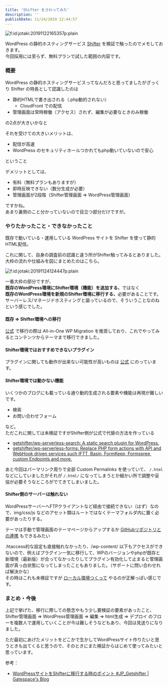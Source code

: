 ```yaml
---
title: 'Shifter をさわってみた'
description: ''
publishDate: 11/24/2019 12:44:57
---
```


<p><span itemscope itemtype="http://schema.org/Photograph"><img src="/images/hatena/20191122165357.png" alt="f:id:jotaki:20191122165357p:plain" title="f:id:jotaki:20191122165357p:plain" class="hatena-fotolife" itemprop="image"></span></p>

<p>WordPress の静的ホスティングサービス <a href="https://www.getshifter.io/japanese/">Shifter</a> を検証で触ったのでメモしておきます。<br/>
今回採用には至らず、無料プランで試した範囲の内容です。</p>

<h3>概要</h3>

<p>WordPress の静的ホスティングサービスってなんだろと思ってましたがざっくり Shifter の特長として認識したのは</p>

<ul>
<li>静的HTMLで書き出される（.php動的されない）

<ul>
<li>CloudFront での配信</li>
</ul>
</li>
<li>管理画面は常時稼働（アクセス）されず、編集が必要なときのみ稼働</li>
</ul>

<p>の2点が大きいかなと</p>

<p>それを受けての大きいメリットは、</p>

<ul>
<li>配信が高速</li>
<li>WordPress のセキュリティホールつかれてもphp動いていないので安心</li>
</ul>

<p>ということ</p>

<p>デメリットとしては、</p>

<ul>
<li>有料（無料プランもありますが）</li>
<li>即時反映できない（数分生成が必要）</li>
<li>管理画面が2段階（Shifter管理画面 => WordPress管理画面）</li>
</ul>

<p>ですかね。<br/>
あまり裏側のこと分かっていないので目立つ部分だけですが。</p>

<h3>やりたかったこと・できなかったこと</h3>

<p>既存で動いている・運用している WordPress サイトを Shifter を使って静的HTML配信。</p>

<p>これに関して、自身の調査前の認識と違う所がShifter触ってみるとありました。<br/>
大枠の流れや仕組みを図にまとめたのはこちら。</p>

<p><span itemscope itemtype="http://schema.org/Photograph"><img src="/images/hatena/20191124124447.png" alt="f:id:jotaki:20191124124447p:plain" title="f:id:jotaki:20191124124447p:plain" class="hatena-fotolife" itemprop="image"></span></p>

<p>一番大枠の部分ですが、<br/>
<b>既存のWordPress環境にShifter環境（機能）を追加する、</b>ではなく<br/>
<b>既存のWordPress環境を新規のShifter環境に移行する、</b>必要があることです。<br/>
サーバーレス/マネージドホスティングと謳っているので、そういうことなのねという感じでした。</p>

<h4>既存 => Shifter環境への移行</h4>

<p><a href="https://support.getshifter.io/en/articles/3002009-migrating-to-shifter">公式</a> で移行の際は All-in-One WP Migration を推奨しており、これでやってみるとコンテンツからテーマまで移行できました。</p>

<h4>Shifter環境ではおすすめできないプラグイン</h4>

<p>プラグインに関しても動作が出来ない可能性が高いものは <a href="https://support.getshifter.io/en/articles/1648764-force-disabled-plugins">公式</a> にのっています。</p>

<h4>Shifter環境では動かない機能</h4>

<p>いくつかのブログにも載っている通り動的生成される要素や機能は再現が難しいです。</p>

<ul>
<li>検索</li>
<li>お問い合わせフォーム</li>
</ul>

<p>など。<br/>
ただこれに関しては未検証ですがShifter側が公式で代替の方法を作っている</p>

<ul>
<li><a href="https://github.com/getshifter/wp-serverless-search">getshifter/wp-serverless-search: A static search plugin for WordPress.</a></li>
<li><a href="https://github.com/getshifter/wp-serverless-forms">getshifter/wp-serverless-forms: Replace PHP form actions with API and WebHook driven services such IFTT, Basin, FormKeep, Formspree, custom Endpoints and more.</a></li>
</ul>

<p>あと今回はパーマリンク周りで全部 Custom Permalinks を使っていて、 <code>/.html</code> などにしていましたがそれが <code>/.html/</code> になってしまうとか細かい所で調整や妥協が必要そうなところがでてきてしまいました。</p>

<h4>Shifter側のサーバーは触れない</h4>

<p>WordPressサーバーへFTPクライアントなど経由で接続できない（はず）なので、img/css/js などのアセット類はルートではなくテーマフォルダ内に置く必要があったりする。</p>

<p>テーマは手動で管理画面のテーマページからアップするか <a href="https://www.digitalcube.jp/shifter/10479/">GitHubリポジトリとの連携</a> もできるみたい</p>

<p>.htaccess的な設定も直接触れなかったり、/wp-content/ 以下もアクセスができないので、例えばプラグイン一気に移行して、WPのバージョンやphpが既存と新環境（最新版）が合ってなかったりしてプラグイン有効化して止まると管理画面が真っ白状態になってしまったこともありました。（サポートに問い合わせれば解決かな）<br/>
その時はこれも未検証ですが <a href="https://github.com/getshifter/shifter-local">ローカル環境つくって</a> やるのが正解っぽい感じです。</p>

<h3>まとめ・今後</h3>

<p>上記で挙げた、移行に際しての懸念やもう少し要検証の要素があったこと、<br/>
Shifter管理画面 => WordPress管理画面 => 編集 => html生成 => デプロイ のフローを複数人で運用していくことが今は難しそうなどもあり、今回は見送りになりました。</p>

<p>ただ最初にあげたメリットをどこかで生かしてWordPressサイト作りたいと思うときも出てくると思うので、そのときにまた検証からはじめて使ってみたいと思っています。</p>

<p>参考：</p>

<ul>
<li><a href="https://gatespace.jp/2019/09/11/shifter-migration/">WordPressサイトをShifterに移行する時のポイント #JP_Getshifter | Gatespace's Blog</a></li>
</ul>
